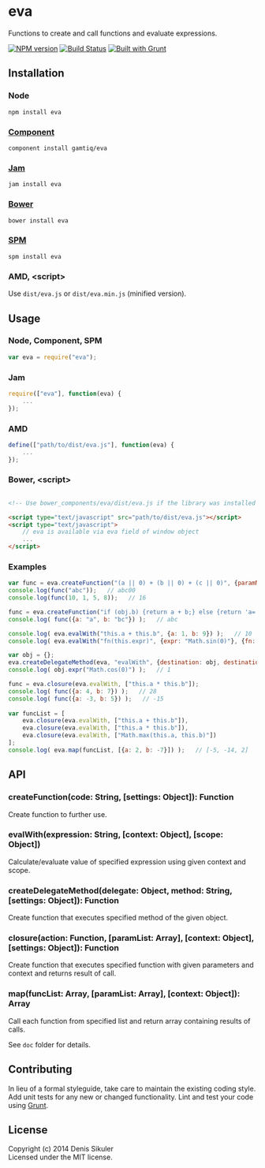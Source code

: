 # eva

Functions to create and call functions and evaluate expressions.

[![NPM version](https://badge.fury.io/js/eva.png)](http://badge.fury.io/js/eva)
[![Build Status](https://travis-ci.org/gamtiq/eva.png)](https://travis-ci.org/gamtiq/eva)
[![Built with Grunt](https://cdn.gruntjs.com/builtwith.png)](http://gruntjs.com/)

## Installation

### Node

    npm install eva

### [Component](https://github.com/component/component)

    component install gamtiq/eva

### [Jam](http://jamjs.org)

    jam install eva

### [Bower](http://bower.io)

    bower install eva

### [SPM](http://spmjs.io)

    spm install eva

### AMD, &lt;script&gt;

Use `dist/eva.js` or `dist/eva.min.js` (minified version).

## Usage

### Node, Component, SPM

```js
var eva = require("eva");
```

### Jam

```js
require(["eva"], function(eva) {
    ...
});
```

### AMD

```js
define(["path/to/dist/eva.js"], function(eva) {
    ...
});
```

### Bower, &lt;script&gt;

```html

<!-- Use bower_components/eva/dist/eva.js if the library was installed by Bower -->

<script type="text/javascript" src="path/to/dist/eva.js"></script>
<script type="text/javascript">
    // eva is available via eva field of window object
    ...
</script>
```

### Examples

```js
var func = eva.createFunction("(a || 0) + (b || 0) + (c || 0)", {paramNames: "a, b, c", expression: true});
console.log(func("abc"));   // abc00
console.log(func(10, 1, 5, 8));   // 16

func = eva.createFunction("if (obj.b) {return a + b;} else {return 'a=' + a;}", {scope: true, paramNames: "obj"});
console.log( func({a: "a", b: "bc"}) );   // abc

console.log( eva.evalWith("this.a + this.b", {a: 1, b: 9}) );   // 10
console.log( eva.evalWith("fn(this.expr)", {expr: "Math.sin(0)"}, {fn: eva.evalWith}) );   // 0

var obj = {};
eva.createDelegateMethod(eva, "evalWith", {destination: obj, destinationMethod: "expr"});
console.log( obj.expr("Math.cos(0)") );   // 1

func = eva.closure(eva.evalWith, ["this.a * this.b"]);
console.log( func({a: 4, b: 7}) );   // 28
console.log( func({a: -3, b: 5}) );   // -15
            
var funcList = [
    eva.closure(eva.evalWith, ["this.a + this.b"]),
    eva.closure(eva.evalWith, ["this.a * this.b"]),
    eva.closure(eva.evalWith, ["Math.max(this.a, this.b)"])
];
console.log( eva.map(funcList, [{a: 2, b: -7}]) );   // [-5, -14, 2]
```

## API

### createFunction(code: String, [settings: Object]): Function

Create function to further use.

### evalWith(expression: String, [context: Object], [scope: Object])

Calculate/evaluate value of specified expression using given context and scope.

### createDelegateMethod(delegate: Object, method: String, [settings: Object]): Function

Create function that executes specified method of the given object.

### closure(action: Function, [paramList: Array], [context: Object], [settings: Object]): Function

Create function that executes specified function with given parameters and context and returns result of call.

### map(funcList: Array, [paramList: Array], [context: Object]): Array

Call each function from specified list and return array containing results of calls.

See `doc` folder for details.

## Contributing
In lieu of a formal styleguide, take care to maintain the existing coding style.
Add unit tests for any new or changed functionality.
Lint and test your code using [Grunt](http://gruntjs.com/).

## License
Copyright (c) 2014 Denis Sikuler  
Licensed under the MIT license.
